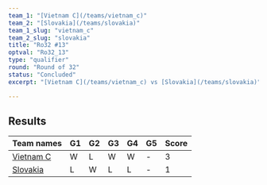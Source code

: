 ```yaml
---
team_1: "[Vietnam C](/teams/vietnam_c)"
team_2: "[Slovakia](/teams/slovakia)"
team_1_slug: "vietnam_c"
team_2_slug: "slovakia"
title: "Ro32 #13"
optval: "Ro32_13"
type: "qualifier"
round: "Round of 32"
status: "Concluded"
excerpt: "[Vietnam C](/teams/vietnam_c) vs [Slovakia](/teams/slovakia)"

---
```

## Results

| Team names | G1 | G2 | G3 | G4 | G5 | Score |
| -- | -- | -- | -- | -- | -- | -- |
| [Vietnam C](/teams/vietnam_c) | W | L | W | W | - | 3 |
| [Slovakia](/teams/slovakia) | L | W | L | L | - | 1 |
